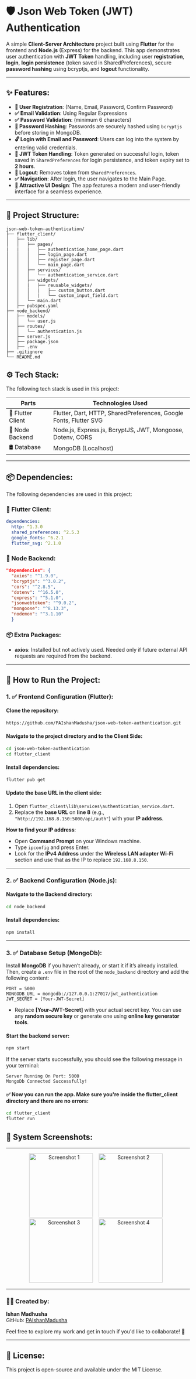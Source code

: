 # 🛡️ Json Web Token (JWT) Authentication

A simple **Client-Server Architecture** project built using **Flutter** for the frontend and **Node.js** (Express) for the backend. This app demonstrates user authentication with **JWT Token** handling, including user **registration**, **login**, **login persistence** (token saved in SharedPreferences), secure **password hashing** using bcryptjs, and **logout** functionality.

---

## ✨ Features:

- **📝 User Registration**: (Name, Email, Password, Confirm Password)
- **✅ Email Validation**: Using Regular Expressions
- **✅ Password Validation**: (minimum 6 characters)
- **🔐 Password Hashing**: Passwords are securely hashed using `bcryptjs` before storing in MongoDB.
- **🔓 Login with Email and Password**: Users can log into the system by entering valid credentials.
- **🔑 JWT Token Handling**: Token generated on successful login, token saved in `SharedPreferences` for login persistence, and token expiry set to **2 hours**.
- **🔄 Logout**: Removes token from `SharedPreferences`.
- **✅ Navigation**: After login, the user navigates to the Main Page.
- **🎨 Attractive UI Design**: The app features a modern and user-friendly interface for a seamless experience.

---

## 📂 Project Structure:

```
json-web-token-authentication/
├── flutter_client/
│   ├── lib/
│   │   ├── pages/
|   |   |   ├── authentication_home_page.dart
│   │   │   ├── login_page.dart
│   │   │   ├── register_page.dart
│   │   │   └── main_page.dart
│   │   ├── services/
│   │   │   └── authentication_service.dart
│   │   ├── widgets/
│   │   |   ├── reusable_widgets/
│   │   │   |   ├── custom_button.dart
│   │   │   |   └── custom_input_field.dart
│   │   └── main.dart
│   ├── pubspec.yaml
├── node_backend/
│   ├── models/
│   │   └── user.js
│   ├── routes/
│   │   └── authentication.js
│   ├── server.js
│   ├── package.json
│   ├── .env
├── .gitignore
└── README.md
```

## ⚙️ Tech Stack:
The following tech stack is used in this project:

| Parts                | Technologies Used                           |
|----------------------|---------------------------------------------|
| 📱 Flutter Client   | Flutter, Dart, HTTP, SharedPreferences, Google Fonts, Flutter SVG |
| 🧱 Node Backend     | Node.js, Express.js, BcryptJS, JWT, Mongoose, Dotenv, CORS |
| 🛢️ Database         | MongoDB (Localhost)                      |

---

## 📦 Dependencies:
The following dependencies are used in this project:

### 📱 Flutter Client:
```yaml
dependencies:
  http: ^1.3.0
  shared_preferences: ^2.5.3
  google_fonts: ^6.2.1
  flutter_svg: ^2.1.0
```

### 🧱 Node Backend:
```json
"dependencies": {
  "axios": "^1.9.0",
  "bcryptjs": "^3.0.2",
  "cors": "^2.8.5",
  "dotenv": "^16.5.0",
  "express": "^5.1.0",
  "jsonwebtoken": "^9.0.2",
  "mongoose": "^8.13.3",
  "nodemon": "^3.1.10"
  }
```
### 📦 Extra Packages:
- **axios**: Installed but not actively used. Needed only if future external API requests are required from the backend.

---

## 🚀 How to Run the Project:
### 1. **✅ Frontend Configuration (Flutter):**

#### Clone the repository:
```bash
https://github.com/PAIshanMadusha/json-web-token-authentication.git
```

#### Navigate to the project directory and to the **Client Side**:
```bash
cd json-web-token-authentication
cd flutter_client
```

#### Install dependencies:
```bash
flutter pub get
```

#### Update the base URL in the client side:

1. Open `flutter_client\lib\services\authentication_service.dart`.
2. Replace the **base URL** on **line 8** (e.g., `"http://192.168.8.150:5000/api/auth"`) with your **IP address**.

**How to find your IP address**:
- Open **Command Prompt** on your Windows machine.
- Type `ipconfig` and press Enter.
- Look for the **IPv4 Address** under the **Wireless LAN adapter Wi-Fi** section and use that as the IP to replace `192.168.8.150`.

---

### 2. **✅ Backend Configuration (Node.js):**

#### Navigate to the **Backend** directory:
```bash
cd node_backend
```

#### Install dependencies:
```bash
npm install
```

---

### 3. **✅ Database Setup (MongoDb):**

Install **MongoDB** if you haven’t already, or start it if it’s already installed. Then, create a `.env` file in the root of the `node_backend` directory and add the following content:

```env
PORT = 5000
MONGODB_URL = mongodb://127.0.0.1:27017/jwt_authentication
JWT_SECRET = [Your-JWT-Secret]
```
- Replace **[Your-JWT-Secret]** with your actual secret key. You can use any **random secure key** or generate one using **online key generator tools**.

#### Start the backend server:
```bash
npm start
```

If the server starts successfully, you should see the following message in your terminal:
```
Server Running On Port: 5000
MongoDb Connected Successfully!
```

#### ✅ Now you can run the app. Make sure you're inside the flutter_client directory and there are no errors:

```bash
cd flutter_client
flutter run
```
## 📸 System Screenshots:

---

<p align="center">
  <img src="https://github.com/user-attachments/assets/c43c71be-701e-4c4c-8c74-b6d389b92edb" alt="Screenshot 1" width="175">&nbsp;&nbsp;&nbsp;
  <img src="https://github.com/user-attachments/assets/13ada501-c14d-45a6-b1b4-777b979620e1" alt="Screenshot 2" width="175">&nbsp;&nbsp;&nbsp;
  <img src="https://github.com/user-attachments/assets/f563951a-6572-4f11-892b-e755ff536a03" alt="Screenshot 3" width="175">&nbsp;&nbsp;&nbsp;
  <img src="https://github.com/user-attachments/assets/e431b625-8371-40fc-82de-00a20547ec23" alt="Screenshot 4" width="175">&nbsp;&nbsp;&nbsp;
</p>

---

### 👨‍💻 Created by: 
**Ishan Madhusha**  
GitHub: [PAIshanMadusha](https://github.com/PAIshanMadusha)

Feel free to explore my work and get in touch if you'd like to collaborate! 🚀

---

## 📝 License:  
This project is open-source and available under the MIT License.
